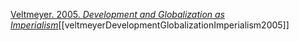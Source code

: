 [Veltmeyer. 2005. *Development and Globalization as Imperialism*](zotero://select/items/1_WE7U8798)[[veltmeyerDevelopmentGlobalizationImperialism2005]]